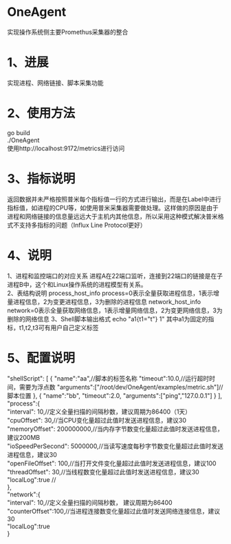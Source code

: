 # OneAgent
   实现操作系统侧主要Promethus采集器的整合
# 1、进展
   实现进程、网络链接、脚本采集功能
# 2、使用方法
  go build  
  ./OneAgent  
  使用http://localhost:9172/metrics进行访问
# 3、指标说明
  返回数据并未严格按照普米每个指标值一行的方式进行输出，而是在Label中进行指标值，如进程的CPU等，如使用普米采集器需要做处理。这样做的原因是由于进程和网络链接的信息量远远大于主机内其他信息，所以采用这种模式解决普米格式不支持多指标的问题（Influx Line Protocol更好）
# 4、说明
1、进程和监控端口的对应关系
进程A在22端口监听，连接到22端口的链接是在子进程B中，这个和Linux操作系统的进程模型有关系。  
2、表结构说明
process_host_info process=0表示全量获取进程信息，1表示增量进程信息，2为变更进程信息，3为删除的进程信息
network_host_info network=0表示全量获取网络信息，1表示增量网络信息，2为变更网络信息，3为删除的网络信息
3、Shell脚本输出格式
echo "a1{t1=\"t\"} 1"
其中a1为固定的指标，t1,t2,t3可有用户自己定义标签

# 5、配置说明
"shellScript":
        [
            {
                "name":"aa",//脚本的标签名称
                "timeout":10.0,//运行超时时间，需要为浮点数
                "arguments":["/root/dev/OneAgent/examples/metric.sh"]//脚本位置
            },
            {
                "name":"bb",
                "timeout":2.0,
                "arguments":["ping","127.0.0.1"]
            }
        ],
"process":{  
        "interval": 10,//定义全量扫描的间隔秒数，建议周期为86400（1天）  
        "cpuOffset": 30,//当CPU变化量超过此值时发送进程信息，建议30  
        "memoryOffset": 200000000,//当内存字节数变化量超过此值时发送进程信息，建议200MB  
        "ioSpeedPerSecond": 5000000,//当读写速度每秒字节数变化量超过此值时发送进程信息，建议30  
        "openFileOffset": 100,//当打开文件变化量超过此值时发送进程信息，建议100  
        "threadOffset": 30,//当线程数变化量超过此值时发送进程信息，建议30  
        "localLog":true //  
    },  
    "network":{  
        "interval": 10,//定义全量扫描的间隔秒数，  建议周期为86400    
        "counterOffset":100,//当进程连接数变化量超过此值时发送网络连接信息，建议30  
        "localLog":true  
    }  